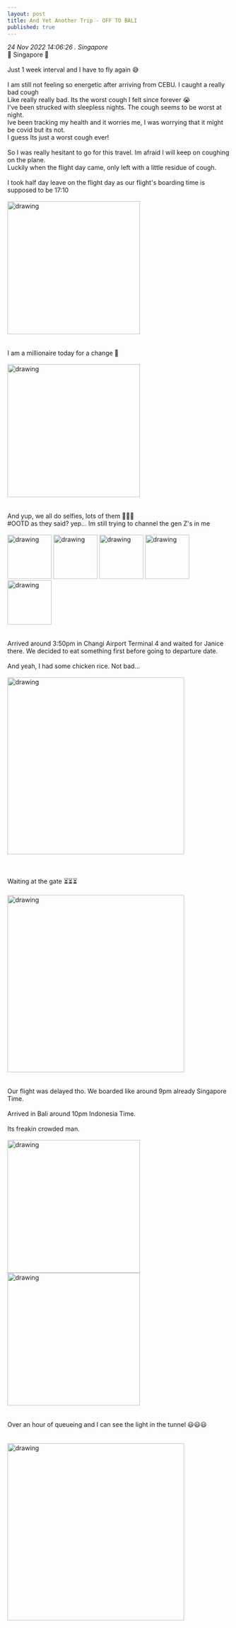 ```yaml
---
layout: post
title: And Yet Another Trip - OFF TO BALI
published: true
---
```

_24 Nov 2022 14:06:26 . Singapore_
<br>
📍 Singapore 📍
<br>
<br>
Just 1 week interval and I have to fly again 😅
<br>
<br>
I am still not feeling so energetic after arriving from CEBU. I caught a really bad cough
<br>
Like really really bad. Its the worst cough I felt since forever 😭
<br>
I've been strucked with sleepless nights. The cough seems to be worst at night.
<br>
Ive been tracking my health and it worries me, I was worrying that it might be covid but its not.
<br>
I guess Its just a worst cough ever!
<br>
<br>
So I was really hesitant to go for this travel. Im afraid I will keep on coughing on the plane.
<br>
Luckily when the flight day came, only left with a little residue of cough. 
<br>
<br>
I took half day leave on the flight day as our flight's boarding time is supposed to be 17:10
<br>
<br>
<img src="https://drive.google.com/uc?export=view&id=1l_VjLxhoeKqWPXgdh_e7RiJtPgHR_IPx" alt="drawing" width="300"/>
<br>
<br>
<br>
I am a millionaire today for a change 🤑
<br>
<br>
<img src="https://drive.google.com/uc?export=view&id=1bhP_U8pom3f_aUgp0o_UDZaDi1b37gqa" alt="drawing" width="300"/>
<br>
<br>
<br>
And yup, we all do selfies, lots of them 🤪🤪🤪
<br>
#OOTD as they said? yep... Im still trying to channel the gen Z's in me
<br>
<br>
<img src="https://drive.google.com/uc?export=view&id=1WdDbuN9zCaYF1I-tgSY7cGDpoHc_N3PO" alt="drawing" width="100"/>
<img src="https://drive.google.com/uc?export=view&id=13TGSXfs0RWAtIidaRjnTI3zIbn-zdVh_" alt="drawing" width="100"/>
<img src="https://drive.google.com/uc?export=view&id=1_AnICdDcW2qZd-eQvI4HVCYSeelBveKY" alt="drawing" width="100"/>
<img src="https://drive.google.com/uc?export=view&id=14-KxZhEQqQEBgjCvbIwqxQYEKxhVMbRj" alt="drawing" width="100"/>
<img src="https://drive.google.com/uc?export=view&id=1rQSVmzmykWisezj2Yxex2zhuG7aakK9P" alt="drawing" width="100"/>
<br>
<br>
<br>
Arrived around 3:50pm in Changi Airport Terminal 4 and waited for Janice there. We decided to eat something first before going to departure date.
<br>
<br>
And yeah, I had some chicken rice. Not bad...
<br>
<br>
<img src="https://drive.google.com/uc?export=view&id=14yOG4Q3Fg3Iy_WKcMYpCTL_q4248zCLp" alt="drawing" width="400"/>
<br>
<br>
<br>
<br>
Waiting at the gate ⏳⏳⏳
<br>
<br>
<img src="https://drive.google.com/uc?export=view&id=14gy-ytCirkZTJXyBjDhngULEtFgtnm-G" alt="drawing" width="400"/>
<br>
<br>
<br> 
Our flight was delayed tho. We boarded like around 9pm already Singapore Time. 
<br>
<br>
Arrived in Bali around 10pm Indonesia Time.
<br>
<br>
Its freakin crowded man.
<br>
<br>
<img src="https://drive.google.com/uc?export=view&id=1P6GlJW7n-Ew_SNHMBHcfwT5viJzbe6Xi" alt="drawing" width="300"/> <img src="https://drive.google.com/uc?export=view&id=1-y7GYIB6Z2H0yE0qkGb38cVqq1FpvvSy" alt="drawing" width="300"/>
<br>
<br>
<br>
Over an hour of queueing and I can see the light in the tunnel 😃😃😃
<br>
<br>
<br>
<img src="https://drive.google.com/uc?export=view&id=1Lc1sWcP6DkSj_R8rJB2_qMwQ8Yzs0IUU" alt="drawing" width="400"/>
<br>
<br>






